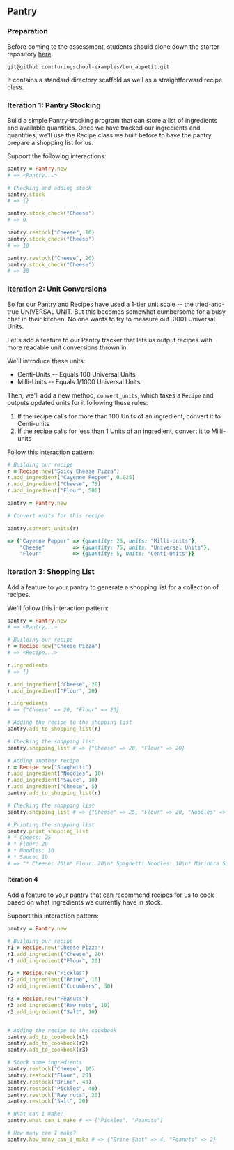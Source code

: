 ## Pantry

### Preparation

Before coming to the assessment, students should clone down the starter repository [here](https://github.com/turingschool-examples/bon_appetit).

`git@github.com:turingschool-examples/bon_appetit.git`

It contains a standard directory scaffold as well as a straightforward recipe class.

### Iteration 1: Pantry Stocking

Build a simple Pantry-tracking program that can store a list of ingredients and available
quantities. Once we have tracked our ingredients and quantities, we'll use the Recipe class
we built before to have the pantry prepare a shopping list for us.

Support the following interactions:

```ruby
pantry = Pantry.new
# => <Pantry...>

# Checking and adding stock
pantry.stock
# => {}

pantry.stock_check("Cheese")
# => 0

pantry.restock("Cheese", 10)
pantry.stock_check("Cheese")
# => 10

pantry.restock("Cheese", 20)
pantry.stock_check("Cheese")
# => 30
```
### Iteration 2: Unit Conversions

So far our Pantry and Recipes have used a 1-tier unit scale -- the tried-and-true UNIVERSAL UNIT. But this becomes somewhat cumbersome for a busy chef in their kitchen. No one wants to try to measure out .0001 Universal Units.

Let's add a feature to our Pantry tracker that lets us output recipes with more readable unit conversions thrown in.

We'll introduce these units:

* Centi-Units -- Equals 100 Universal Units
* Milli-Units -- Equals 1/1000 Universal Units

Then, we'll add a new method, `convert_units`, which takes a `Recipe` and outputs updated units for it following these rules:

1. If the recipe calls for more than 100 Units of an ingredient, convert it to Centi-units
2. If the recipe calls for less than 1 Units of an ingredient, convert it to Milli-units

Follow this interaction pattern:

```ruby
# Building our recipe
r = Recipe.new("Spicy Cheese Pizza")
r.add_ingredient("Cayenne Pepper", 0.025)
r.add_ingredient("Cheese", 75)
r.add_ingredient("Flour", 500)

pantry = Pantry.new

# Convert units for this recipe

pantry.convert_units(r)

=> {"Cayenne Pepper" => {quantity: 25, units: "Milli-Units"},
    "Cheese"         => {quantity: 75, units: "Universal Units"},
    "Flour"          => {quantity: 5, units: "Centi-Units"}}
```

### Iteration 3: Shopping List

Add a feature to your pantry to generate a shopping list for a collection of recipes.

We'll follow this interaction pattern:

```ruby
pantry = Pantry.new
# => <Pantry...>

# Building our recipe
r = Recipe.new("Cheese Pizza")
# => <Recipe...>

r.ingredients
# => {}

r.add_ingredient("Cheese", 20)
r.add_ingredient("Flour", 20)

r.ingredients
# => {"Cheese" => 20, "Flour" => 20}

# Adding the recipe to the shopping list
pantry.add_to_shopping_list(r)

# Checking the shopping list
pantry.shopping_list # => {"Cheese" => 20, "Flour" => 20}

# Adding another recipe
r = Recipe.new("Spaghetti")
r.add_ingredient("Noodles", 10)
r.add_ingredient("Sauce", 10)
r.add_ingredient("Cheese", 5)
pantry.add_to_shopping_list(r)

# Checking the shopping list
pantry.shopping_list # => {"Cheese" => 25, "Flour" => 20, "Noodles" => 10, "Sauce" => 10}

# Printing the shopping list
pantry.print_shopping_list
# * Cheese: 25
# * Flour: 20
# * Noodles: 10
# * Sauce: 10
# => "* Cheese: 20\n* Flour: 20\n* Spaghetti Noodles: 10\n* Marinara Sauce: 10"
```

#### Iteration 4

Add a feature to your pantry that can recommend recipes for us to cook based on what
ingredients we currently have in stock.

Support this interaction pattern:

```ruby
pantry = Pantry.new

# Building our recipe
r1 = Recipe.new("Cheese Pizza")
r1.add_ingredient("Cheese", 20)
r1.add_ingredient("Flour", 20)

r2 = Recipe.new("Pickles")
r2.add_ingredient("Brine", 10)
r2.add_ingredient("Cucumbers", 30)

r3 = Recipe.new("Peanuts")
r3.add_ingredient("Raw nuts", 10)
r3.add_ingredient("Salt", 10)


# Adding the recipe to the cookbook
pantry.add_to_cookbook(r1)
pantry.add_to_cookbook(r2)
pantry.add_to_cookbook(r3)

# Stock some ingredients
pantry.restock("Cheese", 10)
pantry.restock("Flour", 20)
pantry.restock("Brine", 40)
pantry.restock("Pickles", 40)
pantry.restock("Raw nuts", 20)
pantry.restock("Salt", 20)

# What can I make?
pantry.what_can_i_make # => ["Pickles", "Peanuts"]

# How many can I make?
pantry.how_many_can_i_make # => {"Brine Shot" => 4, "Peanuts" => 2}
```
